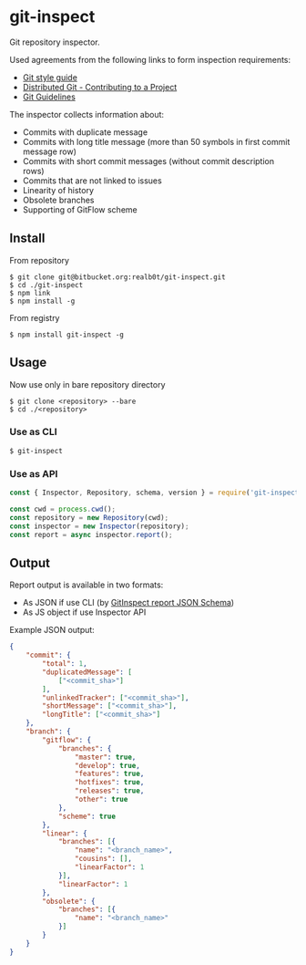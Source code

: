 # git-inspect

Git repository inspector.

Used agreements from the following links to form inspection requirements:

- [Git style guide](https://github.com/agis/git-style-guide)
- [Distributed Git - Contributing to a Project](https://git-scm.com/book/en/v2/Distributed-Git-Contributing-to-a-Project)
- [Git Guidelines](https://github.com/monterail/guidelines/blob/master/git.md)

The inspector collects information about:

- Commits with duplicate message
- Commits with long title message (more than 50 symbols in first commit message row)
- Commits with short commit messages (without commit description rows)
- Commits that are not linked to issues
- Linearity of history
- Obsolete branches
- Supporting of GitFlow scheme

## Install

From repository
```
$ git clone git@bitbucket.org:realb0t/git-inspect.git
$ cd ./git-inspect
$ npm link
$ npm install -g
```

From registry
```
$ npm install git-inspect -g
```

## Usage

Now use only in bare repository directory

```
$ git clone <repository> --bare
$ cd ./<repository>
```

### Use as CLI

```
$ git-inspect
```

### Use as API

```javascript
const { Inspector, Repository, schema, version } = require('git-inspect');

const cwd = process.cwd();
const repository = new Repository(cwd);
const inspector = new Inspector(repository);
const report = async inspector.report();
```

## Output

Report output is available in two formats:

- As JSON if use CLI (by [GitInspect report JSON Schema](report-schema.json))
- As JS object if use Inspector API

Example JSON output:

```json
{
	"commit": {
		"total": 1,
		"duplicatedMessage": [
			["<commit_sha>"]
		],
		"unlinkedTracker": ["<commit_sha>"],
		"shortMessage": ["<commit_sha>"],
		"longTitle": ["<commit_sha>"]
	},
	"branch": {
		"gitflow": {
			"branches": {
				"master": true,
				"develop": true,
				"features": true,
				"hotfixes": true,
				"releases": true,
				"other": true
			},
			"scheme": true
		},
		"linear": {
			"branches": [{
				"name": "<branch_name>",
				"cousins": [],
				"linearFactor": 1
			}],
			"linearFactor": 1
		},
		"obsolete": {
			"branches": [{
				"name": "<branch_name>"
			}]
		}
	}
}
```
